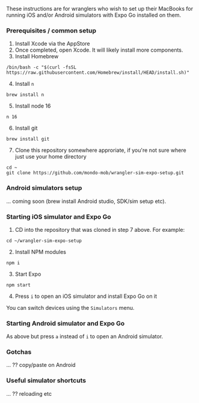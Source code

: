These instructions are for wranglers who wish to set up their MacBooks for running iOS and/or Android simulators with Expo Go installed on them.

### Prerequisites / common setup

1. Install Xcode via the AppStore
2. Once completed, open Xcode. It will likely install more components.
3. Install Homebrew 
```shell
/bin/bash -c "$(curl -fsSL https://raw.githubusercontent.com/Homebrew/install/HEAD/install.sh)"
```
4. Install `n`
```shell
brew install n
```
5. Install node 16
```shell
n 16
```
6. Install git
```shell
brew install git
```
7. Clone this repository somewhere approriate, if you're not sure where just use your home directory
```shell
cd ~
git clone https://github.com/mondo-mob/wrangler-sim-expo-setup.git
```

### Android simulators setup

... coming soon (brew install Android studio, SDK/sim setup etc).

### Starting iOS simulator and Expo Go

1. CD into the repository that was cloned in step 7 above. For example:
```shell
cd ~/wrangler-sim-expo-setup
```
2. Install NPM modules
```shell
npm i
```
3. Start Expo
```shell
npm start
```
4. Press `i` to open an iOS simulator and install Expo Go on it

You can switch devices using the `Simulators` menu.

### Starting Android simulator and Expo Go

As above but press `a` instead of `i` to open an Android simulator.

### Gotchas

... ?? copy/paste on Android

### Useful simulator shortcuts

... ?? reloading etc

